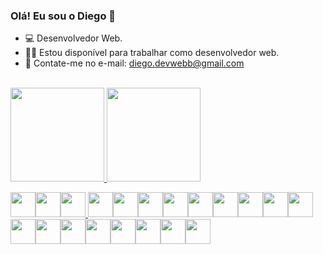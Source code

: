 ### Olá! Eu sou o Diego 👋

- :computer: Desenvolvedor Web.
- 👨‍💻 Estou disponível para trabalhar como desenvolvedor web. 
- 📧 Contate-me no e-mail: diego.devwebb@gmail.com

<br>
<div>
<a href="https://github.com/iFallenHunt">
<img height="150em" src="https://github-readme-stats.vercel.app/api/top-langs/?username=diegodevweb&layout=compact&langs_count=7&theme=dark"/>
<img height="150em" src="https://github-readme-stats.vercel.app/api?username=diegodevweb&show_icons=true&theme=dark&include_all_commits=true&count_private=true"/> 
</div>

<img loading="lazy" src="https://cdn.jsdelivr.net/gh/devicons/devicon/icons/git/git-original.svg" width="40" height="40"/><img loading="lazy" src="https://cdn.jsdelivr.net/gh/devicons/devicon/icons/apache/apache-original.svg" width="40" height="40"/><img loading="lazy" src="https://cdn.jsdelivr.net/gh/devicons/devicon/icons/composer/composer-original.svg" height="40"/>  <img loading="lazy" src="https://cdn.jsdelivr.net/gh/devicons/devicon/icons/docker/docker-original.svg" width="40" height="40"/><img loading="lazy" src="https://cdn.jsdelivr.net/gh/devicons/devicon/icons/javascript/javascript-original.svg" width="40" height="40"/><img loading="lazy" src="https://cdn.jsdelivr.net/gh/devicons/devicon/icons/laravel/laravel-plain.svg" width="40" height="40"/><img loading="lazy" src="https://cdn.jsdelivr.net/gh/devicons/devicon/icons/linux/linux-original.svg" width="40" height="40"/><img loading="lazy" src="https://cdn.jsdelivr.net/gh/devicons/devicon/icons/mongodb/mongodb-original.svg" width="40" height="40"/><img loading="lazy" src="https://cdn.jsdelivr.net/gh/devicons/devicon/icons/mysql/mysql-original.svg" width="40" height="40"/><img loading="lazy" src="https://cdn.jsdelivr.net/gh/devicons/devicon/icons/nginx/nginx-original.svg" width="40" height="40"/><img loading="lazy" src="https://cdn.jsdelivr.net/gh/devicons/devicon/icons/nodejs/nodejs-original-wordmark.svg" width="40" height="40"/><img loading="lazy" src="https://cdn.jsdelivr.net/gh/devicons/devicon/icons/npm/npm-original-wordmark.svg" width="40" height="40"/><img loading="lazy" src="https://cdn.jsdelivr.net/gh/devicons/devicon/icons/php/php-original.svg" width="40" height="40"/><img loading="lazy" src="https://cdn.jsdelivr.net/gh/devicons/devicon/icons/redis/redis-original.svg" width="40" height="40"/><img loading="lazy" src="https://cdn.jsdelivr.net/gh/devicons/devicon/icons/tailwindcss/tailwindcss-original-wordmark.svg" width="40" height="40"/><img loading="lazy" src="" width="40" height="40"/><img loading="lazy" src="" width="40" height="40"/><img loading="lazy" src="" width="40" height="40"/><img loading="lazy" src="" width="40" height="40"/><img loading="lazy" src="" width="40" height="40"/>




